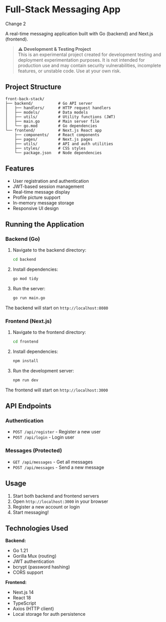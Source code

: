 # Full-Stack Messaging App

Change 2

A real-time messaging application built with Go (backend) and Next.js (frontend).

> **⚠️ Development & Testing Project**  
> This is an experimental project created for development testing and deployment
> experimentation purposes. It is not intended for production use and may
> contain security vulnerabilities, incomplete features, or unstable code. Use
> at your own risk.

## Project Structure

```
front-back-stack/
├── backend/           # Go API server
│   ├── handlers/      # HTTP request handlers
│   ├── models/        # Data models
│   ├── utils/         # Utility functions (JWT)
│   ├── main.go        # Main server file
│   └── go.mod         # Go dependencies
└── frontend/          # Next.js React app
    ├── components/    # React components
    ├── pages/         # Next.js pages
    ├── utils/         # API and auth utilities
    ├── styles/        # CSS styles
    └── package.json   # Node dependencies
```

## Features

- User registration and authentication
- JWT-based session management
- Real-time message display
- Profile picture support
- In-memory message storage
- Responsive UI design

## Running the Application

### Backend (Go)

1. Navigate to the backend directory:
   ```bash
   cd backend
   ```

2. Install dependencies:
   ```bash
   go mod tidy
   ```

3. Run the server:
   ```bash
   go run main.go
   ```

The backend will start on `http://localhost:8080`

### Frontend (Next.js)

1. Navigate to the frontend directory:
   ```bash
   cd frontend
   ```

2. Install dependencies:
   ```bash
   npm install
   ```

3. Run the development server:
   ```bash
   npm run dev
   ```

The frontend will start on `http://localhost:3000`

## API Endpoints

### Authentication
- `POST /api/register` - Register a new user
- `POST /api/login` - Login user

### Messages (Protected)
- `GET /api/messages` - Get all messages
- `POST /api/messages` - Send a new message

## Usage

1. Start both backend and frontend servers
2. Open `http://localhost:3000` in your browser
3. Register a new account or login
4. Start messaging!

## Technologies Used

**Backend:**
- Go 1.21
- Gorilla Mux (routing)
- JWT authentication
- bcrypt (password hashing)
- CORS support

**Frontend:**
- Next.js 14
- React 18
- TypeScript
- Axios (HTTP client)
- Local storage for auth persistence
